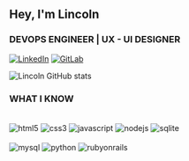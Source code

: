 ## Hey, I'm Lincoln
### DEVOPS ENGINEER | UX - UI DESIGNER

[![LinkedIn](https://img.shields.io/badge/LinkedIn-0077B5?style=for-the-badge&logo=linkedin&logoColor=white)](https://www.linkedin.com/in/lincolnaraujo/) [![GitLab](https://img.shields.io/badge/GitLab-330F63?style=for-the-badge&logo=gitlab&logoColor=white)](https://gitlab.com/Lincoln-Araujo)


![Lincoln GitHub stats](https://github-readme-stats.vercel.app/api?username=Lincoln-Araujo&show_icons=true&theme=gotham )


### WHAT I KNOW

<div style="display: inline_block"><br/>
    <img align="center" alt="html5" src="https://img.shields.io/badge/HTML5-E34F26?style=for-the-badge&logo=html5&logoColor=white"/>
    <img align="center" alt="css3" src="https://img.shields.io/badge/CSS3-1572B6?style=for-the-badge&logo=css3&logoColor=white"/>
    <img align="center" alt="javascript" src="https://img.shields.io/badge/JavaScript-F7DF1E?style=for-the-badge&logo=javascript&logoColor=black"/>
    <img align="center" alt="nodejs" src="https://img.shields.io/badge/Node.js-43853D?style=for-the-badge&logo=node.js&logoColor=white"/>
    <img align="center" alt="sqlite" src="https://img.shields.io/badge/SQLite-07405E?style=for-the-badge&logo=sqlite&logoColor=white"/>
</div>

<div style="display: inline_block"><br/>
    <img align="center" alt="mysql" src="https://img.shields.io/badge/MySQL-00000F?style=for-the-badge&logo=mysql&logoColor=white"/>
    <img align="center" alt="python" src="https://img.shields.io/badge/Python-14354C?style=for-the-badge&logo=python&logoColor=white"/>
    <img align="center" alt="rubyonrails" src="https://img.shields.io/badge/Ruby_on_Rails-CC0000?style=for-the-badge&logo=ruby-on-rails&logoColor=white"/>
</div><br/>
